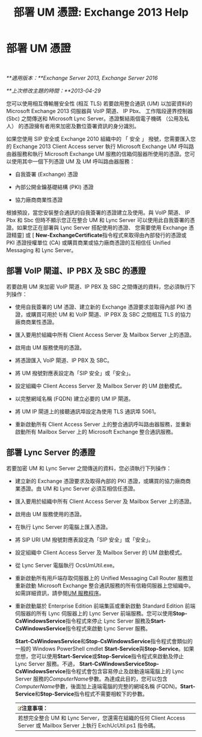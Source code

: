 ﻿---
title: '部署 UM 憑證: Exchange 2013 Help'
TOCTitle: 部署 UM 憑證
ms:assetid: 95658f6f-eac2-4674-90e7-f2d3f25c5242
ms:mtpsurl: https://technet.microsoft.com/zh-tw/library/Ee681661(v=EXCHG.150)
ms:contentKeyID: 52062576
ms.date: 05/21/2018
mtps_version: v=EXCHG.150
ms.translationtype: MT
---

# 部署 UM 憑證

 

_**適用版本：**Exchange Server 2013, Exchange Server 2016_

_**上次修改主題的時間：**2013-04-29_

您可以使用相互傳輸層安全性 (相互 TLS) 若要啟用整合通訊 (UM) 以加密資料的 Microsoft Exchange 2013 伺服器與 VoIP 閘道、 IP Pbx、 工作階段邊界控制器 (Sbc) 之間傳送和 Microsoft Lync Server。憑證繫結兩個電子機碼 （公用及私人） 的憑證擁有者用來加密及數位簽署資訊的身分識別。

如果您使用 SIP 安全或 Exchange 2010 組織中的 「 安全 」 撥號，您需要匯入您的 Exchange 2013 Client Access server 執行 Microsoft Exchange UM 呼叫路由器服務和執行 Microsoft Exchange UM 服務的信箱伺服器所使用的憑證。您可以使用其中一個下列憑證 UM 及 UM 呼叫路由器服務：

  - 自我簽署 (Exchange) 憑證

  - 內部公開金鑰基礎結構 (PKI) 憑證

  - 協力廠商商業性憑證

根據預設，當您安裝整合通訊的自我簽署的憑證建立及使用。與 VoIP 閘道、 IP Pbx 和 Sbc 但時不顯示您正在整合 UM 和 Lync Server 可以使用此自我簽署的憑證。如果您正在部署與 Lync Server 搭配使用的憑證、 您需要使用 Exchange 憑證精靈\] 或 \[ **New-ExchangeCertificate**指令程式來取得由內部發行的憑證或 PKI 憑證授權單位 (CA) 或購買商業或協力廠商憑證的互相信任 Unified Messaging 和 Lync Server。

## 部署 VoIP 閘道、IP PBX 及 SBC 的憑證

若要啟用 UM 來加密 VoIP 閘道、IP PBX 及 SBC 之間傳送的資料，您必須執行下列操作：

  - 使用自我簽署的 UM 憑證、建立新的 Exchange 憑證要求並取得內部 PKI 憑證，或購買可用於 UM 和 VoIP 閘道、IP PBX 及 SBC 之間相互 TLS 的協力廠商商業性憑證。

  - 匯入要用於組織中所有 Client Access Server 及 Mailbox Server 上的憑證。

  - 啟用由 UM 服務使用的憑證。

  - 將憑證匯入 VoIP 閘道、IP PBX 及 SBC。

  - 將 UM 撥號對應表設定為「SIP 安全」或「安全」。

  - 設定組織中 Client Access Server 及 Mailbox Server 的 UM 啟動模式。

  - 以完整網域名稱 (FQDN) 建立必要的 UM IP 閘道。

  - 將 UM IP 閘道上的接聽通訊埠設定為使用 TLS 通訊埠 5061。

  - 重新啟動所有 Client Access Server 上的整合通訊呼叫路由器服務，並重新啟動所有 Mailbox Server 上的 Microsoft Exchange 整合通訊服務。

## 部署 Lync Server 的憑證

若要加密 UM 和 Lync Server 之間傳送的資料，您必須執行下列操作：

  - 建立新的 Exchange 憑證要求及取得內部的 PKI 憑證，或購買的協力廠商商業憑證。由 UM 和 Lync Server 必須互相信任憑證。

  - 匯入要用於組織中所有 Client Access Server 及 Mailbox Server 上的憑證。

  - 啟用由 UM 服務使用的憑證。

  - 在執行 Lync Server 的電腦上匯入憑證。

  - 將 SIP URI UM 撥號對應表設定為「SIP 安全」或「安全」。

  - 設定組織中 Client Access Server 及 Mailbox Server 的 UM 啟動模式。

  - 從 Lync Server 電腦執行 OcsUmUtil.exe。

  - 重新啟動所有用戶端存取伺服器上的 Unified Messaging Call Router 服務並重新啟動 Microsoft Exchange 整合通訊服務的所有信箱伺服器上您組織中。如需詳細資訊，請參閱[UM 服務程序](um-services-procedures-exchange-2013-help.md)。

  - 重新啟動屬於 Enterprise Edition 前端集區或重新啟動 Standard Edition 前端伺服器的所有 Lync 伺服器上的 Lync Server 前端服務。您可以使用**Stop-CsWindowsService**指令程式來停止 Lync Server 服務及**Start-CsWindowsService**指令程式來啟動 Lync Server 服務。
    
    **Start-CsWindowsService**和**Stop-CsWindowsService**指令程式會類似的一般的 Windows PowerShell cmdlet **Start-Service**與**Stop-Service**。如果您想，您可以使用**Start-Service**或**Stop-Service**指令程式來啟動及停止 Lync Server 服務。不過， **Start-CsWindowsServiceStop-CsWindowsService**指令程式會包含容易停止及啟動遠端電腦上的 Lync Server 服務的*ComputerName*參數。為達成此目的，您可以包含*ComputerName*參數，後面加上遠端電腦的完整的網域名稱 (FQDN)。**Start-Service**和**Stop-Service**指令程式不需要相較下的參數。
    
    <table>
    <thead>
    <tr class="header">
    <th><img src="images/Bb124558.note(EXCHG.150).gif" title="注意事項" alt="注意事項" />注意事項：</th>
    </tr>
    </thead>
    <tbody>
    <tr class="odd">
    <td>若想完全整合 UM 和 Lync Server，您還需在組織的任何 Client Access Server 或 Mailbox Server 上執行 ExchUcUtil.ps1 指令碼。</td>
    </tr>
    </tbody>
    </table>


